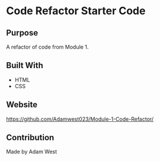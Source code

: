 # Code Refactor Starter Code

## Purpose
A refactor of code from Module 1.

## Built With
* HTML
* CSS

## Website
https://github.com/Adamwest023/Module-1-Code-Refactor/

## Contribution
Made by Adam West
